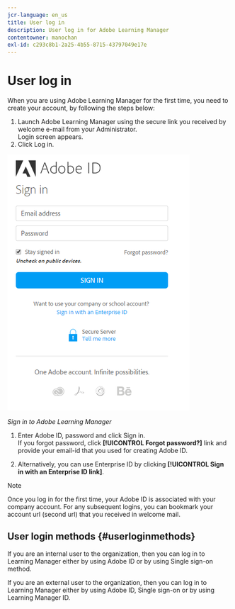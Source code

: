```yaml
---
jcr-language: en_us
title: User log in
description: User log in for Adobe Learning Manager
contentowner: manochan
exl-id: c293c8b1-2a25-4b55-8715-43797049e17e
---
```

# User log in

When you are using Adobe Learning Manager for the first time, you need to create your account, by following the steps below:

1. Launch Adobe Learning Manager using the secure link you received by welcome e-mail from your Administrator.  
   Login screen appears.
1. Click Log in.

![](assets/adobeid-signin.png)

*Sign in to Adobe Learning Manager*

1. Enter Adobe ID, password and click Sign in.  
   If you forgot password, click **[!UICONTROL Forgot password?]** link and provide your email-id that you used for creating Adobe ID.

1. Alternatively, you can use Enterprise ID by clicking **[!UICONTROL Sign in with an Enterprise ID link]**.

>[!NOTE]
>
>Once you log in for the first time, your Adobe ID is associated with your company account. For any subsequent logins, you can bookmark your account url (second url) that you received in welcome mail.

## User login methods {#userloginmethods}

If you are an internal user to the organization, then you can log in to Learning Manager either by using Adobe ID or by using Single sign-on method. 

If you are an external user to the organization, then you can log in to Learning Manager either by using Adobe ID, Single sign-on or by using Learning Manager ID.
